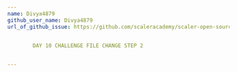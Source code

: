 ```yaml
---
name: Divya4879
github_user_name: Divya4879
url_of_github_issue: https://github.com/scaleracademy/scaler-open-source-september-challenge/issues/116
 

        DAY 10 CHALLENGE FILE CHANGE STEP 2


---
```

